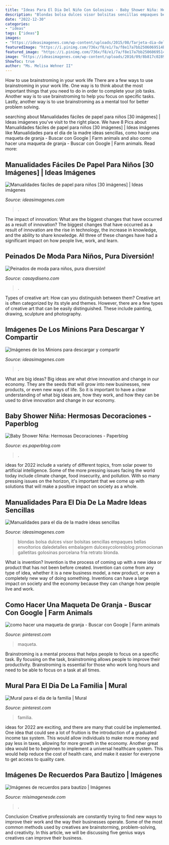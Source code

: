 ```yaml
---
title: "Ideas Para El Dia Del Niño Con Golosinas - Baby Shower Niña: Hermosas Decoraciones"
description: "Blondas bolsa dulces visor bolsitas sencillas empaques bellas envoltorios daledetalles embalagem dulcesycoloresblog promocionan galletitas golosinas porcelana fría retrato blonda"
date: "2022-12-30"
categories:
- "ideas"
tags: ["ideas"]
images:
- "https://ideasimagenes.com/wp-content/uploads/2015/08/Tarjeta-dia-del-niño-Up.jpg"
featuredImage: "https://i.pinimg.com/736x/f8/e1/7a/f8e17a7bb2506069514be1c1d1891adb--murals.jpg"
featured_image: "https://i.pinimg.com/736x/f8/e1/7a/f8e17a7bb2506069514be1c1d1891adb--murals.jpg"
image: "https://ideasimagenes.com/wp-content/uploads/2016/09/8b817c0289224aba22bbbc2840eccd51.jpg"
ShowToc: true
author: "Ms. Melisa Wehner II"
---
```



How to use brainstroming in your work life
There are a few ways to use brainstroming in your work life. One way is to think about the most important things that you need to do in order to complete your job tasks. Another way is to use brainstroming to help you focus on specific tasks. Lastly, another way is to use brainstroming as a mental tool for better problem solving.

	

		
searching about Manualidades fáciles de papel para niños [30 imágenes] | Ideas imágenes you've visit to the right place. We have 8 Pics about Manualidades fáciles de papel para niños [30 imágenes] | Ideas imágenes like Manualidades para el dia de la madre ideas sencillas, como hacer una maqueta de granja - Buscar con Google | Farm animals and also como hacer una maqueta de granja - Buscar con Google | Farm animals. Read more:
		
    
## Manualidades Fáciles De Papel Para Niños [30 Imágenes] | Ideas Imágenes

<img loading=lazy src="http://ideasimagenes.com/wp-content/uploads/2016/10/fd9dc1859a85d76fa51fd5aabb299c48.jpg" onerror="this.onerror=null;this.src='https://tse2.mm.bing.net/th?id=OIP.Fn9Hd-ViGL4RPr3goR2qmQHaFj&amp;pid=15.1';" alt="Manualidades fáciles de papel para niños [30 imágenes] | Ideas imágenes">

_Source: ideasimagenes.com_

>. 

	

The impact of innovation: What are the biggest changes that have occurred as a result of innovation?
The biggest changes that have occurred as a result of innovation are the rise in technology, the increase in knowledge, and the ability to share knowledge. All three of these changes have had a significant impact on how people live, work, and learn.

    
## Peinados De Moda Para Niños, Pura Diversión!

<img loading=lazy src="https://casaydiseno.com/wp-content/uploads/2015/03/pelado-despeinado-moderno-niño.jpg" onerror="this.onerror=null;this.src='https://tse1.mm.bing.net/th?id=OIP.R8SgnOBtzKNrDoF3C0YV4QHaJ8&amp;pid=15.1';" alt="Peinados de moda para niños, pura diversión!">

_Source: casaydiseno.com_

>. 

	

Types of creative art: How can you distinguish between them?
Creative art is often categorized by its style and themes. However, there are a few types of creative art that can be easily distinguished. These include painting, drawing, sculpture and photography.

    
## Imágenes De Los Minions Para Descargar Y Compartir

<img loading=lazy src="https://ideasimagenes.com/wp-content/uploads/2015/08/Tarjeta-dia-del-niño-Up.jpg" onerror="this.onerror=null;this.src='https://tse2.mm.bing.net/th?id=OIP.KYT6YJ8yRRVG_oX__iDK1QHaFl&amp;pid=15.1';" alt="Imágenes de los Minions para descargar y compartir">

_Source: ideasimagenes.com_

>. 

	

What are big ideas?
Big ideas are what drive innovation and change in our economy. They are the seeds that will grow into new businesses, new products, or even new ways of life. So it is important to have a clear understanding of what big ideas are, how they work, and how they can be used to drive innovation and change in our economy.

    
## Baby Shower Niña: Hermosas Decoraciones - Paperblog

<img loading=lazy src="https://m1.paperblog.com/i/326/3264496/baby-shower-nina-hermosas-decoraciones-L-FhVQb2.jpeg" onerror="this.onerror=null;this.src='https://tse1.mm.bing.net/th?id=OIP.Yo0KheEoIBdXnqzazq1G4wHaLG&amp;pid=15.1';" alt="Baby Shower Niña: Hermosas Decoraciones - Paperblog">

_Source: es.paperblog.com_

>. 

	

ideas for 2022 include a variety of different topics, from solar power to artificial intelligence. Some of the more pressing issues facing the world today include climate change, food insecurity, and pollution. With so many pressing issues on the horizon, it's important that we come up with solutions that will make a positive impact on society as a whole.

    
## Manualidades Para El Dia De La Madre Ideas Sencillas

<img loading=lazy src="https://ideasimagenes.com/wp-content/uploads/2016/09/8b817c0289224aba22bbbc2840eccd51.jpg" onerror="this.onerror=null;this.src='https://tse3.mm.bing.net/th?id=OIP.i4F8AokiSroiu7woQOzNUQHaJ4&amp;pid=15.1';" alt="Manualidades para el dia de la madre ideas sencillas">

_Source: ideasimagenes.com_

>blondas bolsa dulces visor bolsitas sencillas empaques bellas envoltorios daledetalles embalagem dulcesycoloresblog promocionan galletitas golosinas porcelana fría retrato blonda. 

	

What is invention?
Invention is the process of coming up with a new idea or product that has not been before created. Invention can come from any type of idea, whether it is a new business model, a new product, or even a completely new way of doing something. Inventions can have a large impact on society and the economy because they can change how people live and work.

    
## Como Hacer Una Maqueta De Granja - Buscar Con Google | Farm Animals

<img loading=lazy src="https://i.pinimg.com/736x/35/f4/69/35f469f4a228f79cf1810fbc759405ec.jpg" onerror="this.onerror=null;this.src='https://tse3.mm.bing.net/th?id=OIP.rPbloS7A0ropcNDoYXiPRQHaHa&amp;pid=15.1';" alt="como hacer una maqueta de granja - Buscar con Google | Farm animals">

_Source: pinterest.com_

>maqueta. 

	

Brainstroming is a mental process that helps people to focus on a specific task. By focusing on the task, brainstroming allows people to improve their productivity. Brainstroming is essential for those who work long hours and need to be able to focus on a task at all times.

    
## Mural Para El Dia De La Familia | Mural

<img loading=lazy src="https://i.pinimg.com/736x/f8/e1/7a/f8e17a7bb2506069514be1c1d1891adb--murals.jpg" onerror="this.onerror=null;this.src='https://tse4.mm.bing.net/th?id=OIP.30su2mmNLpJR6fkmdeu6kwHaEL&amp;pid=15.1';" alt="Mural para el dia de la familia | Mural">

_Source: pinterest.com_

>familia. 

	

ideas for 2022 are exciting, and there are many that could be implemented. One idea that could see a lot of fruition is the introduction of a graduated income tax system. This would allow individuals to make more money and pay less in taxes, allowing for more growth in the economy. Another great idea would be to beginnen to implement a universal healthcare system. This would help reduce the cost of health care, and make it easier for everyone to get access to quality care.

    
## Imágenes De Recuerdos Para Bautizo | Imágenes

<img loading=lazy src="https://misimagenesde.com/wp-content/uploads/2017/04/recuerdos-para-bautizo-2.jpg" onerror="this.onerror=null;this.src='https://tse2.mm.bing.net/th?id=OIP.QRwGXuKSg5RGkc1PgFTnhgHaFj&amp;pid=15.1';" alt="Imágenes de recuerdos para bautizo | Imágenes">

_Source: misimagenesde.com_

>. 

	

Conclusion
Creative professionals are constantly trying to find new ways to improve their work and the way their businesses operate. Some of the most common methods used by creatives are brainstorming, problem-solving, and creativity. In this article, we will be discussing five genius ways creatives can improve their business.

